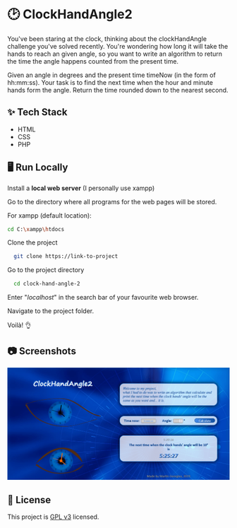 
# 🕑 ClockHandAngle2

You've been staring at the clock, thinking about the clockHandAngle challenge you've solved recently. You're wondering how long it will take the hands to reach an given angle, so you want to write an algorithm to return the time the angle happens counted from the present time.

Given an angle in degrees and the present time timeNow (in the form of hh:mm:ss). Your task is to find the next time when the hour and minute hands form the angle. Return the time rounded down to the nearest second.


## ✨ Tech Stack

* HTML
* CSS
* PHP


## 🖥️ Run Locally

Install a **local web server** (I personally use xampp)

Go to the directory where all programs for the web pages will be stored.

For xampp (default location):
```bash
cd C:\xampp\htdocs
```
Clone the project

```bash
  git clone https://link-to-project
```

Go to the project directory

```bash
  cd clock-hand-angle-2
```

Enter "*localhost*" in the search bar of your favourite web browser.

Navigate to the project folder.

Voilà! 👌


## 📷 Screenshots

![App Screenshot](https://github.com/georgievm/vsc-php-web-18-19/blob/f20426e06b5df288b4a6b0c878ab77c3f3d92228/level%20projects/clock-hand-angle-2/readme-media/clockhangle2.png)


## 📝 License

This project is [GPL v3](https://github.com/kefranabg/readme-md-generator/blob/master/LICENSE) licensed.

